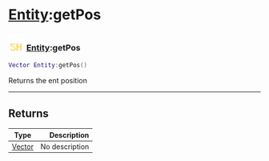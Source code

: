 # [Entity](../entity/README.md):getPos

### <img src="../../.gitbook/assets/shared.png" width="32" height="32" /> [Entity](../entity/README.md):getPos

```lua
Vector Entity:getPos()
```

Returns the ent position<br>

-----------------
## Returns

| Type   | Description |
| ------ | ----------: |
| [Vector](../vector/README.md) | No description |
